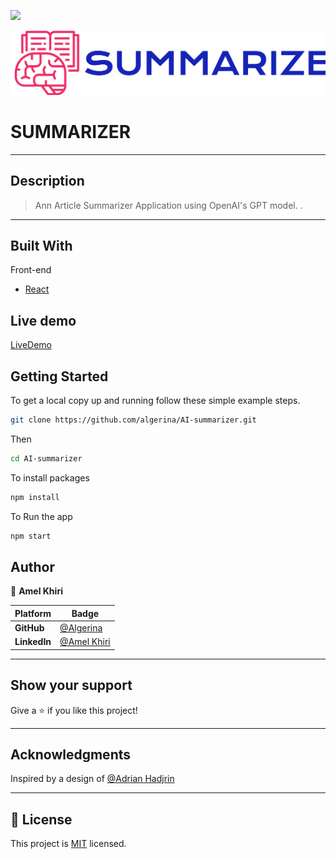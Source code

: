 ![](https://img.shields.io/static/v1?label=BY&message=Algerina&color=pink)

![Logo](src/assets/logo.svg)

# SUMMARIZER

<hr>

## Description

> Ann Article Summarizer Application using OpenAI's GPT model. .

<hr>

## Built With

Front-end

- [React](https://reactjs.org/)

## Live demo

[LiveDemo](https://summerizeai.netlify.app/)

## Getting Started

To get a local copy up and running follow these simple example steps.

```sh
git clone https://github.com/algerina/AI-summarizer.git
```

Then

```sh
cd AI-summarizer
```

To install packages

```sh
npm install
```

To Run the app

```sh
npm start
```

## Author

👤 **Amel Khiri**

| Platform     | Badge                                                  |
| ------------ | ------------------------------------------------------ |
| **GitHub**   | [@Algerina](https://github.com/Algerina)               |
| **LinkedIn** | [@Amel Khiri](https://www.linkedin.com/in/amel-khiri/) |

<hr>

## Show your support

Give a ⭐️ if you like this project!

<hr>

## Acknowledgments

Inspired by a design of [@Adrian Hadjrin](https://github.com/adrianhajdin)

<hr>

## 📝 License

This project is [MIT](./LICENSE) licensed.
